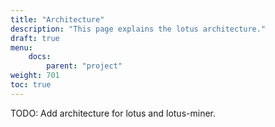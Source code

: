 ```yaml
---
title: "Architecture"
description: "This page explains the lotus architecture."
draft: true
menu:
    docs:
        parent: "project"
weight: 701
toc: true
---
```


TODO:
Add architecture for lotus and lotus-miner.
